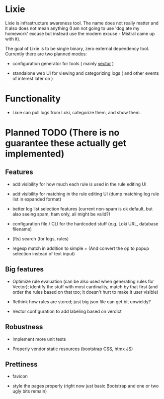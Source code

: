 # Lixie  #

Lixie is infrastructure awareness tool. The name does not really matter and
it also does not mean anything (I am not going to use 'dog ate my homework'
excuse but instead use the modern excuse - Mistral came up with it).

The goal of Lixie is to be single binary, zero external dependency
tool. Currently there are two planned modes:

- configuration generator for tools ( mainly
  [vector](https://vector.dev) )

- standalone web UI for viewing and categorizing logs ( and other events of
  interest later on )

# Functionality

- Lixie can pull logs from Loki, categorize them, and show them.

# Planned TODO (There is no guarantee these actually get implemented)

## Features

- add visibility for how much each rule is used in the rule editing UI

- add visibility for matching in the rule editing UI (dump matching log
  rule list in expanded format)

- better log list selection features (current non-spam is ok default, but
  also seeing spam, ham only, all might be valid?)

- configuration file / CLI for the hardcoded stuff (e.g. Loki URL, database
  filename)

- (fts) search (for logs, rules)

- regexp match in addition to simple = (And convert the op to popup
  selection instead of text input)

## Big features

- Optimize rule evaluation (can be also used when generating rules for
  Vector); identify the stuff with most cardinality, match by that first
  (and order the rules based on that too; it doesn't hurt to make it user
  visible)

- Rethink how rules are stored; just big json file can get bit unwieldy?

- Vector configuration to add labeling based on verdict


## Robustness

- Implement more unit tests

- Properly vendor static resources (bootstrap CSS, htmx JS)

## Prettiness

- favicon

- style the pages properly (right now just basic Bootstrap and one or two
  ugly bits remain)
